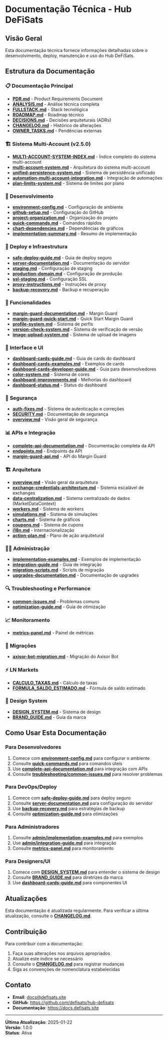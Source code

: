 # Documentação Técnica - Hub DeFiSats

## Visão Geral

Esta documentação técnica fornece informações detalhadas sobre o desenvolvimento, deploy, manutenção e uso do Hub DeFiSats.

## Estrutura da Documentação

### 📋 **Documentação Principal**
- **[PDR.md](../PDR.md)** - Product Requirements Document
- **[ANALYSIS.md](../ANALYSIS.md)** - Análise técnica completa
- **[FULLSTACK.md](../FULLSTACK.md)** - Stack tecnológica
- **[ROADMAP.md](../ROADMAP.md)** - Roadmap técnico
- **[DECISIONS.md](../DECISIONS.md)** - Decisões arquiteturais (ADRs)
- **[CHANGELOG.md](../CHANGELOG.md)** - Histórico de alterações
- **[OWNER_TASKS.md](../OWNER_TASKS.md)** - Pendências externas

### 🏗️ **Sistema Multi-Account (v2.5.0)**
- **[MULTI-ACCOUNT-SYSTEM-INDEX.md](MULTI-ACCOUNT-SYSTEM-INDEX.md)** - Índice completo do sistema multi-account
- **[multi-account-system.md](architecture/multi-account-system.md)** - Arquitetura do sistema multi-account
- **[unified-persistence-system.md](architecture/unified-persistence-system.md)** - Sistema de persistência unificado
- **[automation-multi-account-integration.md](features/automation-multi-account-integration.md)** - Integração de automações
- **[plan-limits-system.md](features/plan-limits-system.md)** - Sistema de limites por plano

### 🔧 **Desenvolvimento**
- **[environment-config.md](development/environment-config.md)** - Configuração de ambiente
- **[github-setup.md](development/github-setup.md)** - Configuração do GitHub
- **[project-organization.md](development/project-organization.md)** - Organização do projeto
- **[quick-commands.md](development/quick-commands.md)** - Comandos rápidos
- **[chart-dependencies.md](development/chart-dependencies.md)** - Dependências de gráficos
- **[implementation-summary.md](development/implementation-summary.md)** - Resumo de implementação

### 🚀 **Deploy e Infraestrutura**
- **[safe-deploy-guide.md](deployment/safe-deploy-guide.md)** - Guia de deploy seguro
- **[server-documentation.md](deployment/server-documentation.md)** - Documentação do servidor
- **[staging.md](deployment/staging.md)** - Configuração de staging
- **[production-domain.md](deployment/production-domain.md)** - Configuração de produção
- **[ssl-staging.md](deployment/ssl-staging.md)** - Configuração SSL
- **[proxy-instructions.md](deployment/proxy-instructions.md)** - Instruções de proxy
- **[backup-recovery.md](infrastructure/backup-recovery.md)** - Backup e recuperação

### 🎯 **Funcionalidades**
- **[margin-guard-documentation.md](features/margin-guard-documentation.md)** - Margin Guard
- **[margin-guard-quick-start.md](features/margin-guard-quick-start.md)** - Quick Start Margin Guard
- **[profile-system.md](features/profile-system.md)** - Sistema de perfis
- **[version-check-system.md](features/version-check-system.md)** - Sistema de verificação de versão
- **[image-upload-system.md](features/image-upload-system.md)** - Sistema de upload de imagens

### 🎨 **Interface e UI**
- **[dashboard-cards-guide.md](ui/dashboard-cards-guide.md)** - Guia de cards do dashboard
- **[dashboard-cards-examples.md](ui/dashboard-cards-examples.md)** - Exemplos de cards
- **[dashboard-cards-developer-guide.md](ui/dashboard-cards-developer-guide.md)** - Guia para desenvolvedores
- **[color-system.md](ui/color-system.md)** - Sistema de cores
- **[dashboard-improvements.md](ui/dashboard-improvements.md)** - Melhorias do dashboard
- **[dashboard-status.md](ui/dashboard-status.md)** - Status do dashboard

### 🔐 **Segurança**
- **[auth-fixes.md](security/auth-fixes.md)** - Sistema de autenticação e correções
- **[SECURITY.md](SECURITY.md)** - Documentação de segurança
- **[overview.md](security/overview.md)** - Visão geral de segurança

### 📊 **APIs e Integração**
- **[complete-api-documentation.md](api/complete-api-documentation.md)** - Documentação completa da API
- **[endpoints.md](api/endpoints.md)** - Endpoints da API
- **[margin-guard-api.md](api/margin-guard-api.md)** - API do Margin Guard

### 🏗️ **Arquitetura**
- **[overview.md](architecture/overview.md)** - Visão geral da arquitetura
- **[exchange-credentials-architecture.md](architecture/exchange-credentials-architecture.md)** - Sistema escalável de exchanges
- **[data-centralization.md](architecture/data-centralization.md)** - Sistema centralizado de dados (MarketDataContext)
- **[workers.md](architecture/workers.md)** - Sistema de workers
- **[simulations.md](architecture/simulations.md)** - Sistema de simulações
- **[charts.md](architecture/charts.md)** - Sistema de gráficos
- **[coupons.md](architecture/coupons.md)** - Sistema de cupons
- **[i18n.md](architecture/i18n.md)** - Internacionalização
- **[action-plan.md](architecture/action-plan.md)** - Plano de ação arquitetural

### 👨‍💼 **Administração**
- **[implementation-examples.md](admin/implementation-examples.md)** - Exemplos de implementação
- **[integration-guide.md](admin/integration-guide.md)** - Guia de integração
- **[migration-scripts.md](admin/migration-scripts.md)** - Scripts de migração
- **[upgrades-documentation.md](admin/upgrades-documentation.md)** - Documentação de upgrades

### 🔍 **Troubleshooting e Performance**
- **[common-issues.md](troubleshooting/common-issues.md)** - Problemas comuns
- **[optimization-guide.md](performance/optimization-guide.md)** - Guia de otimização

### 📈 **Monitoramento**
- **[metrics-panel.md](monitoring/metrics-panel.md)** - Painel de métricas

### 🔄 **Migrações**
- **[axisor-bot-migration.md](migrations/axisor-bot-migration.md)** - Migração do Axisor Bot

### ⚡ **LN Markets**
- **[CALCULO_TAXAS.md](ln_markets/CALCULO_TAXAS.md)** - Cálculo de taxas
- **[FORMULA_SALDO_ESTIMADO.md](ln_markets/FORMULA_SALDO_ESTIMADO.md)** - Fórmula de saldo estimado

### 🎨 **Design System**
- **[DESIGN_SYSTEM.md](DESIGN_SYSTEM.md)** - Sistema de design
- **[BRAND_GUIDE.md](BRAND_GUIDE.md)** - Guia da marca

## Como Usar Esta Documentação

### Para Desenvolvedores
1. Comece com **[environment-config.md](development/environment-config.md)** para configurar o ambiente
2. Consulte **[quick-commands.md](development/quick-commands.md)** para comandos úteis
3. Use **[complete-api-documentation.md](api/complete-api-documentation.md)** para integração com APIs
4. Consulte **[troubleshooting/common-issues.md](troubleshooting/common-issues.md)** para resolver problemas

### Para DevOps/Deploy
1. Comece com **[safe-deploy-guide.md](deployment/safe-deploy-guide.md)** para deploy seguro
2. Consulte **[server-documentation.md](deployment/server-documentation.md)** para configuração do servidor
3. Use **[backup-recovery.md](infrastructure/backup-recovery.md)** para estratégias de backup
4. Consulte **[optimization-guide.md](performance/optimization-guide.md)** para otimizações

### Para Administradores
1. Consulte **[admin/implementation-examples.md](admin/implementation-examples.md)** para exemplos
2. Use **[admin/integration-guide.md](admin/integration-guide.md)** para integração
3. Consulte **[metrics-panel.md](monitoring/metrics-panel.md)** para monitoramento

### Para Designers/UI
1. Comece com **[DESIGN_SYSTEM.md](DESIGN_SYSTEM.md)** para entender o sistema de design
2. Consulte **[BRAND_GUIDE.md](BRAND_GUIDE.md)** para diretrizes da marca
3. Use **[dashboard-cards-guide.md](ui/dashboard-cards-guide.md)** para componentes UI

## Atualizações

Esta documentação é atualizada regularmente. Para verificar a última atualização, consulte o **[CHANGELOG.md](../CHANGELOG.md)**.

## Contribuição

Para contribuir com a documentação:

1. Faça suas alterações nos arquivos apropriados
2. Atualize este índice se necessário
3. Consulte o **[CHANGELOG.md](../CHANGELOG.md)** para registrar mudanças
4. Siga as convenções de nomenclatura estabelecidas

## Contato

- **Email**: docs@defisats.site
- **GitHub**: https://github.com/defisats/hub-defisats
- **Documentação**: https://docs.defisats.site

---

**Última Atualização**: 2025-01-22  
**Versão**: 1.0.0  
**Status**: Ativa

